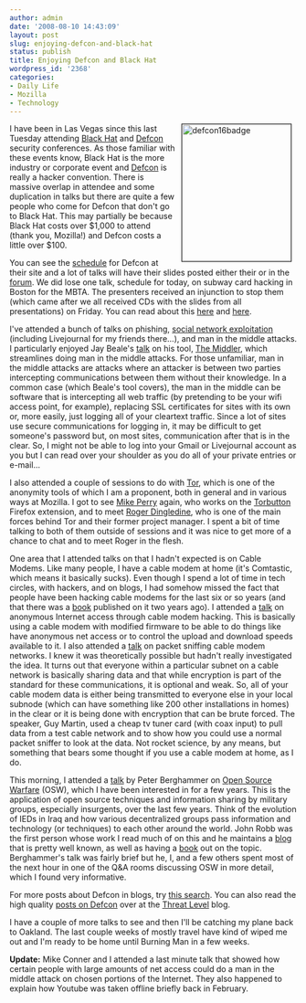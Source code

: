 ```yaml
---
author: admin
date: '2008-08-10 14:43:09'
layout: post
slug: enjoying-defcon-and-black-hat
status: publish
title: Enjoying Defcon and Black Hat
wordpress_id: '2368'
categories:
- Daily Life
- Mozilla
- Technology
---
```

<a href="http://www.flickr.com/photos/albill/2750482555/" title="defcon16badge by albill, on Flickr"><img src="http://farm4.static.flickr.com/3023/2750482555_72938ac19e_m.jpg" width="191" height="240" align="right" hspace="10" border="1" alt="defcon16badge" /></a> I have been in Las Vegas since this last Tuesday attending <a href="http://www.blackhat.com">Black Hat</a> and <a href="http://www.defcon.org">Defcon</a> security conferences. As those familiar with these events know, Black Hat is the more industry or corporate event and <a href="http://en.wikipedia.org/wiki/DEF_CON">Defcon</a> is really a hacker convention. There is massive overlap in attendee and some duplication in talks but there are quite a few people who come for Defcon that don't go to Black Hat. This may partially be because Black Hat costs over $1,000 to attend (thank you, Mozilla!) and Defcon costs a little over $100. 

You can see the <a href="https://www.defcon.org/html/defcon-16/dc-16-schedule.html">schedule</a> for Defcon at their site and a lot of talks will have their slides posted either their or in the <a href="https://forum.defcon.org/">forum</a>. We did lose one talk, schedule for today, on subway card hacking in Boston for the MBTA. The presenters received an injunction to stop them (which came after we all received CDs with the slides from all presentations) on Friday. You can read about this <a href="http://news.cnet.com/8301-1009_3-10012612-83.html">here</a> and <a href="http://www.theregister.co.uk/2008/08/09/defcon_talk_halted/">here</a>.

I've attended a bunch of talks on phishing, <a href="https://www.defcon.org/html/defcon-16/dc-16-speakers.html#Hamiel">social network exploitation</a> (including Livejournal for my friends there...), and man in the middle attacks. I particularly enjoyed Jay Beale's <a href="https://www.defcon.org/html/defcon-16/dc-16-speakers.html#Beale">talk</a> on his tool, <a href="http://intelguardians.com/themiddler.html">The Middler</a>, which streamlines doing man in the middle attacks. For those unfamiliar, man in the middle attacks are attacks where an attacker is between two parties intercepting communications between them without their knowledge. In a common case (which Beale's tool covers), the man in the middle can be software that is intercepting all web traffic (by pretending to be your wifi access point, for example), replacing SSL certificates for sites with its own or, more easily, just logging all of your cleartext traffic. Since a lot of sites use secure communications for logging in, it may be difficult to get someone's password but, on most sites, communication after that is in the clear. So, I might not be able to log into your Gmail or Livejournal account as you but I can read over your shoulder as you do all of your private entries or e-mail...

I also attended a couple of sessions to do with <a href="http://www.torproject.org/">Tor</a>, which is one of the anonymity tools of which I am a proponent, both in general and in various ways at Mozilla. I got to see <a href="https://www.defcon.org/html/defcon-16/dc-16-speakers.html#Perry">Mike Perry</a> again, who works on the <a href="https://addons.mozilla.org/en-US/firefox/addon/2275">Torbutton</a> Firefox extension, and to meet <a href="https://www.defcon.org/html/defcon-16/dc-16-speakers.html#Dingledine">Roger Dingledine</a>, who is one of the main forces behind Tor and their former project manager. I spent a bit of time talking to both of them outside of sessions and it was nice to get more of a chance to chat and to meet Roger in the flesh. 

One area that I attended talks on that I hadn't expected is on Cable Modems. Like many people, I have a cable modem at home (it's Comtastic, which means it basically sucks). Even though I spend a lot of time in tech circles, with hackers, and on blogs, I had somehow missed the fact that people have been hacking cable modems for the last six or so years (and that there was a <a href="http://www.amazon.com/Hacking-Cable-Modem-What-Companies/dp/1593271018/">book</a> published on it two years ago). I attended a <a href="https://www.defcon.org/html/defcon-16/dc-16-speakers.html#Self">talk</a> on anonymous Internet access through cable modem hacking. This is basically using a cable modem with modified firmware to be able to do things like have anonymous net access or to control the upload and download speeds available to it. I also attended a <a href="https://www.defcon.org/html/defcon-16/dc-16-speakers.html#Martin">talk</a> on packet sniffing cable modem networks. I knew it was theoretically possible but hadn't really investigated the idea. It turns out that everyone within a particular subnet on a cable network is basically sharing data and that while encryption is part of the standard for these communications, it is optional and weak. So, all of your cable modem data is either being transmitted to everyone else in your local subnode (which can have something like 200 other installations in homes) in the clear or it is being done with encryption that can be brute forced. The speaker, Guy Martin, used a cheap tv tuner card (with coax input) to pull data from a test cable network and to show how you could use a normal packet sniffer to look at the data. Not rocket science, by any means, but something that bears some thought if you use a cable modem at home, as I do. 

This morning, I attended a <a href="https://www.defcon.org/html/defcon-16/dc-16-speakers.html#Berghammer">talk</a> by Peter Berghammer on <a href="http://www.spectrum.ieee.org/nov07/5668">Open Source Warfare</a> (OSW), which I have been interested in for a few years. This is the application of open source techniques and information sharing by military groups, especially insurgents, over the last few years. Think of the evolution of IEDs in Iraq and how various decentralized groups pass information and technology (or techniques) to each other around the world. John Robb was the first person whose work I read much of on this and he maintains a <a href="http://globalguerrillas.typepad.com/">blog</a> that is pretty well known, as well as having a <a href="http://www.amazon.com/exec/obidos/ASIN/0471780790">book</a> out on the topic. Berghammer's talk was fairly brief but he, I, and a few others spent most of the next hour in one of the Q&A rooms discussing OSW in more detail, which I found very informative.

For more posts about Defcon in blogs, try <a href="http://blogsearch.google.com/blogsearch?q=defcon&ie=UTF-8&oe=utf-8&um=1&sa=X&oi=blogsearch_group&resnum=14&ct=title">this search</a>. You can also read the high quality <a href="http://blog.wired.com/27bstroke6/defcon/index.html">posts on Defcon</a> over at the <a href="http://blog.wired.com/27bstroke6/">Threat Level</a> blog.

I have a couple of more talks to see and then I'll be catching my plane back to Oakland. The last couple weeks of mostly travel have kind of wiped me out and I'm ready to be home until Burning Man in a few weeks.

<strong>Update:</strong> Mike Conner and I attended a last minute talk that showed how certain people with large amounts of net access could do a man in the middle attack on chosen portions of the Internet. They also happened to explain how Youtube was taken offline briefly back in February.
